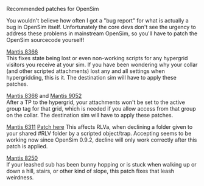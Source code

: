 Recommended patches for OpenSim

You wouldn't believe how often I got a "bug report" for what is actually a bug in OpenSim itself. Unfortunately the core devs don't see the urgency to address these problems in mainstream OpenSim, so you'll have to patch the OpenSim sourcecode yourself!

[Mantis 8366](http://opensimulator.org/mantis/view.php?id=8366)  
This fixes state being lost or even non-working scripts for any hypergrid visitors you receive at your sim. If you have been wondering why your collar (and other scripted attachments) lost any and all settings when hypergridding, this is it. The destination sim will have to apply these patches.

[Mantis 8366](http://opensimulator.org/mantis/view.php?id=8366) and [Mantis 9052](http://opensimulator.org/mantis/view.php?id=9052)  
After a TP to the hypergrid, your attachments won't be set to the active group tag for that grid, which is needed if you allow access from that group on the collar. The destination sim will have to apply these patches.

[Mantis 6311](http://opensimulator.org/mantis/view.php?id=6311) [Patch here](https://github.com/lickx/opensim-lickx/wiki/6311) 
This affects RLVa, when declining a folder given to your shared #RLV folder by a scripted object/trap. Accepting seems to be working now since OpenSim 0.9.2, decline will only work correctly after this patch is applied.

[Mantis 8250](http://opensimulator.org/mantis/view.php?id=8250)  
If your leashed sub has been bunny hopping or is stuck when walking up or down a hill, stairs, or other kind of slope, this patch fixes that leash weirdness.
